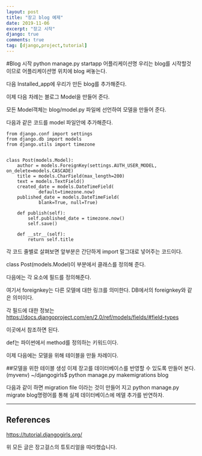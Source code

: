 ```yaml
---
layout: post
title: "장고 blog 예제"
date: 2019-11-06
excerpt: "장고 시작"
django: true
comments: true
tag: [django,project,tutorial]
---
```

#Blog 시작
	python manage.py startapp 어플리케이션명
우리는 blog를 시작할것 이므로 어플리케이션명 위치에 blog 써놓는다.

다음 Installed_app에 우리가 만든 blog를 추가해준다.

이제 다음 차례는 블로그 Model을 만들어 준다.

모든 Model객체는 blog/model.py 파일에 선언하여 모델을 만들어 준다.

다음과 같은 코드를 model 파일안에 추가해준다.

	from django.conf import settings
	from django.db import models
	from django.utils import timezone


	class Post(models.Model):
	    author = models.ForeignKey(settings.AUTH_USER_MODEL, on_delete=models.CASCADE)
	    title = models.CharField(max_length=200)
	    text = models.TextField()
	    created_date = models.DateTimeField(
	            default=timezone.now)
	    published_date = models.DateTimeField(
	            blank=True, null=True)

	    def publish(self):
	        self.published_date = timezone.now()
	        self.save()

	    def __str__(self):
	        return self.title

각 코드 줄별로 살펴보면 앞부분은 간단하게 import 말그대로 넣어주는 코드이다.

class Post(models.Model)이 부분에서 클래스를 정의해 준다.

다음에는 각 요소에 필드를 정의해준다.

여기서 foreignkey는 다른 모델에 대한 링크를 의미한다. DB에서의 foreignkey와 같은 의미이다.

각 필드에 대한 정보는 https://docs.djangoproject.com/en/2.0/ref/models/fields/#field-types

이곳에서 참조하면 된다.

def는 파이썬에서 method를 정의하는 키워드이다. 

이제 다음에는 모델을 위해 테이블을 만들 차례이다.

##모델을 위한 테이블 생성
	이제 장고를 데이터베이스를 반영할 수 있도록 만들어 본다.
	(myvenv) ~/djangogirls$ python manage.py makemigrations blog

다음과 같이 하면 migration file 이라는 것이 만들어 지고 python manage.py migrate blog명령어를 통해 실제 데이터베이스에 메델 추가를 반연하자.




<hr>

## References
https://tutorial.djangogirls.org/

위 모든 글은 장고걸스의 튜토리얼을 따라했습니다.